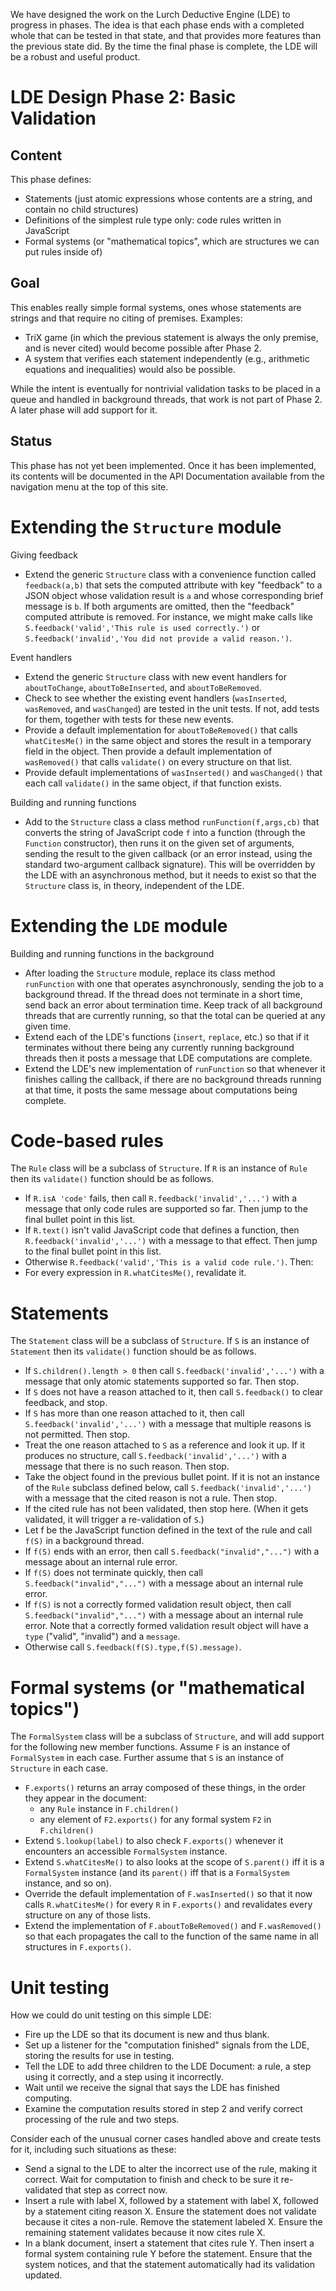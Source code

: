 
We have designed the work on the Lurch Deductive Engine (LDE) to progress in
phases.  The idea is that each phase ends with a completed whole that can be
tested in that state, and that provides more features than the previous
state did.  By the time the final phase is complete, the LDE will be a
robust and useful product.

# LDE Design Phase 2: Basic Validation

## Content

This phase defines:

 * Statements (just atomic expressions whose contents are a string, and
   contain no child structures)
 * Definitions of the simplest rule type only: code rules written in
   JavaScript
 * Formal systems (or "mathematical topics", which are structures we can
   put rules inside of)

## Goal

This enables really simple formal systems, ones whose statements are strings
and that require no citing of premises.  Examples:

 * TriX game (in which the previous statement is always the only premise,
   and is never cited) would become possible after Phase 2.
 * A system that verifies each statement independently (e.g., arithmetic
   equations and inequalities) would also be possible.

While the intent is eventually for nontrivial validation tasks to be placed
in a queue and handled in background threads, that work is not part of
Phase 2.  A later phase will add support for it.

## Status

This phase has not yet been implemented.  Once it has been implemented, its
contents will be documented in the API Documentation available from the
navigation menu at the top of this site.

# Extending the `Structure` module

Giving feedback

 * Extend the generic `Structure` class with a convenience function called
   `feedback(a,b)` that sets the computed attribute with key "feedback" to a
   JSON object whose validation result is `a` and whose corresponding brief
   message is `b`.  If both arguments are omitted, then the "feedback"
   computed attribute is removed.  For instance, we might make calls like
   `S.feedback('valid','This rule is used correctly.')` or
   `S.feedback('invalid','You did not provide a valid reason.')`.

Event handlers

 * Extend the generic `Structure` class with new event handlers for
   `aboutToChange`, `aboutToBeInserted`, and `aboutToBeRemoved`.
 * Check to see whether the existing event handlers (`wasInserted`,
   `wasRemoved`, and `wasChanged`) are tested in the unit tests.  If not,
   add tests for them, together with tests for these new events.
 * Provide a default implementation for `aboutToBeRemoved()` that calls
   `whatCitesMe()` in the same object and stores the result in a temporary
   field in the object.  Then provide a default implementation of
   `wasRemoved()` that calls `validate()` on every structure on that list.
 * Provide default implementations of `wasInserted()` and `wasChanged()`
   that each call `validate()` in the same object, if that function exists.

Building and running functions

 * Add to the `Structure` class a class method `runFunction(f,args,cb)` that
   converts the string of JavaScript code `f` into a function (through the
   `Function` constructor), then runs it on the given set of arguments,
   sending the result to the given callback (or an error instead, using the
   standard two-argument callback signature).  This will be overridden by
   the LDE with an asynchronous method, but it needs to exist so that the
   `Structure` class is, in theory, independent of the LDE.

# Extending the `LDE` module

Building and running functions in the background

 * After loading the `Structure` module, replace its class method
   `runFunction` with one that operates asynchronously, sending the job to a
   background thread.  If the thread does not terminate in a short time,
   send back an error about termination time.  Keep track of all background
   threads that are currently running, so that the total can be queried at
   any given time.
 * Extend each of the LDE's functions (`insert`, `replace`, etc.) so that if
   it terminates without there being any currently running background
   threads then it posts a message that LDE computations are complete.
 * Extend the LDE's new implementation of `runFunction` so that whenever it
   finishes calling the callback, if there are no background threads
   running at that time, it posts the same message about computations being
   complete.

# Code-based rules

The `Rule` class will be a subclass of `Structure`.  If `R` is an instance
of `Rule` then its `validate()` function should be as follows.

 * If `R.isA 'code'` fails, then call `R.feedback('invalid','...')` with
   a message that only code rules are supported so far.  Then jump to the
   final bullet point in this list.
 * If `R.text()` isn't valid JavaScript code that defines a function,
   then `R.feedback('invalid','...')` with a message to that effect.
   Then jump to the final bullet point in this list.
 * Otherwise `R.feedback('valid','This is a valid code rule.')`.  Then:
 * For every expression in `R.whatCitesMe()`, revalidate it.

# Statements

The `Statement` class will be a subclass of `Structure`.  If `S` is an
instance of `Statement` then its `validate()` function should be as follows.

 * If `S.children().length > 0` then call `S.feedback('invalid','...')`
   with a message that only atomic statements supported so far.
   Then stop.
 * If `S` does not have a reason attached to it, then call
   `S.feedback()` to clear feedback, and stop.
 * If `S` has more than one reason attached to it, then call
   `S.feedback('invalid','...')` with a message that multiple reasons is
   not permitted.  Then stop.
 * Treat the one reason attached to `S` as a reference and look it up.
   If it produces no structure, call `S.feedback('invalid','...')` with a
   message that there is no such reason.  Then stop.
 * Take the object found in the previous bullet point.  If it is not an
   instance of the `Rule` subclass defined below, call
   `S.feedback('invalid','...')` with a message that the cited reason is
   not a rule.  Then stop.
 * If the cited rule has not been validated, then stop here.  (When it
   gets validated, it will trigger a re-validation of `S`.)
 * Let f be the JavaScript function defined in the text of the rule and
   call `f(S)` in a background thread.
 * If `f(S)` ends with an error, then call `S.feedback("invalid","...")`
   with a message about an internal rule error.
 * If `f(S)` does not terminate quickly, then call
   `S.feedback("invalid","...")` with a message about an internal rule
   error.
 * If `f(S)` is not a correctly formed validation result object, then
   call `S.feedback("invalid","...")` with a message about an internal
   rule error.  Note that a correctly formed validation result object
   will have a `type` ("valid", "invalid") and a `message`.
 * Otherwise call `S.feedback(f(S).type,f(S).message)`.

# Formal systems (or "mathematical topics")

The `FormalSystem` class will be a subclass of `Structure`, and will add
support for the following new member functions.  Assume `F` is an instance
of `FormalSystem` in each case.  Further assume that `S` is an instance of
`Structure` in each case.

 * `F.exports()` returns an array composed of these things, in the order
   they appear in the document:
    * any `Rule` instance in `F.children()`
    * any element of `F2.exports()` for any formal system `F2` in
      `F.children()`
 * Extend `S.lookup(label)` to also check `F.exports()` whenever it
   encounters an accessible `FormalSystem` instance.
 * Extend `S.whatCitesMe()` to also looks at the scope of `S.parent()` iff
   it is a `FormalSystem` instance (and its `parent()` iff that is a
   `FormalSystem` instance, and so on).
 * Override the default implementation of `F.wasInserted()` so that it now
   calls `R.whatCitesMe()` for every `R` in `F.exports()` and revalidates
   every structure on any of those lists.
 * Extend the implementation of `F.aboutToBeRemoved()` and `F.wasRemoved()`
   so that each propagates the call to the function of the same name in all
   structures in `F.exports()`.

# Unit testing

How we could do unit testing on this simple LDE:

 * Fire up the LDE so that its document is new and thus blank.
 * Set up a listener for the "computation finished" signals from the LDE,
   storing the results for use in testing.
 * Tell the LDE to add three children to the LDE Document: a rule, a step
   using it correctly, and a step using it incorrectly.
 * Wait until we receive the signal that says the LDE has finished
   computing.
 * Examine the computation results stored in step 2 and verify correct
   processing of the rule and two steps.

Consider each of the unusual corner cases handled above and create tests for
it, including such situations as these:

 * Send a signal to the LDE to alter the incorrect use of the rule, making
   it correct.  Wait for computation to finish and check to be sure it
   re-validated that step as correct now.
 * Insert a rule with label X, followed by a statement with label X,
   followed by a statement citing reason X.  Ensure the statement does not
   validate because it cites a non-rule.  Remove the statement labeled X.
   Ensure the remaining statement validates because it now cites rule X.
 * In a blank document, insert a statement that cites rule Y.  Then insert a
   formal system containing rule Y before the statement.  Ensure that the
   system notices, and that the statement automatically had its validation
   updated.
